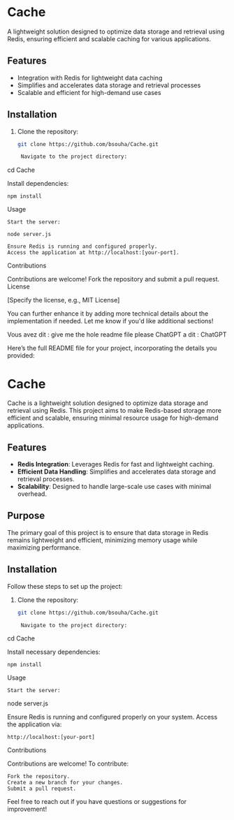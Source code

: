 
# Cache

A lightweight solution designed to optimize data storage and retrieval using Redis, ensuring efficient and scalable caching for various applications.

## Features

- Integration with Redis for lightweight data caching
- Simplifies and accelerates data storage and retrieval processes
- Scalable and efficient for high-demand use cases

## Installation

1. Clone the repository:
   ```bash
   git clone https://github.com/bsouha/Cache.git

    Navigate to the project directory:

cd Cache

Install dependencies:

    npm install

Usage

    Start the server:

    node server.js

    Ensure Redis is running and configured properly.
    Access the application at http://localhost:[your-port].

Contributions

Contributions are welcome! Fork the repository and submit a pull request.
License

[Specify the license, e.g., MIT License]


You can further enhance it by adding more technical details about the implementation if needed. Let me know if you'd like additional sections!

Vous avez dit :
give me the hole readme file please
ChatGPT a dit :
ChatGPT

Here’s the full README file for your project, incorporating the details you provided:

# Cache

Cache is a lightweight solution designed to optimize data storage and retrieval using Redis. This project aims to make Redis-based storage more efficient and scalable, ensuring minimal resource usage for high-demand applications.

## Features

- **Redis Integration**: Leverages Redis for fast and lightweight caching.
- **Efficient Data Handling**: Simplifies and accelerates data storage and retrieval processes.
- **Scalability**: Designed to handle large-scale use cases with minimal overhead.

## Purpose

The primary goal of this project is to ensure that data storage in Redis remains lightweight and efficient, minimizing memory usage while maximizing performance.

## Installation

Follow these steps to set up the project:

1. Clone the repository:
   ```bash
   git clone https://github.com/bsouha/Cache.git

    Navigate to the project directory:

cd Cache

Install necessary dependencies:

    npm install

Usage

    Start the server:

node server.js

Ensure Redis is running and configured properly on your system.
Access the application via:

    http://localhost:[your-port]

Contributions

Contributions are welcome! To contribute:

    Fork the repository.
    Create a new branch for your changes.
    Submit a pull request.



Feel free to reach out if you have questions or suggestions for improvement!


